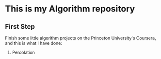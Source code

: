 # This is my Algorithm repository

## First Step

Finish some little algorithm projects on the Princeton University's Coursera, and this is what I have done:

1. Percolation

